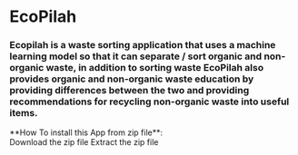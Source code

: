 <h1 align="left">EcoPilah</h1>
<h3 align="left">Ecopilah is a waste sorting application that uses a machine learning model so that it can separate / sort organic and non-organic waste, in addition to sorting waste EcoPilah also provides organic and non-organic waste education by providing differences between the two and providing recommendations for recycling non-organic waste into useful items.</h3>
**How To install this App from zip file**: <br>
Download the zip file
Extract the zip file
